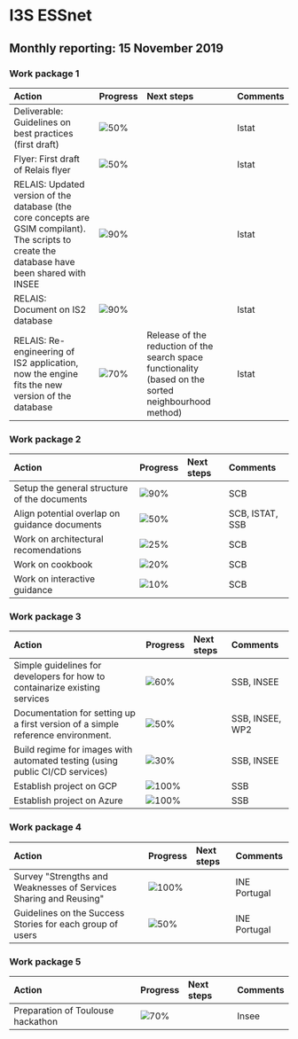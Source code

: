# I3S ESSnet

## Monthly reporting: 15 November 2019

### Work package 1

| Action  | Progress | Next steps | Comments |
|:--|:--|:--|:--|
| Deliverable: Guidelines on best practices (first draft) | ![50%](https://progress-bar.dev/70) |  | Istat |
| Flyer: First draft of Relais flyer | ![50%](https://progress-bar.dev/70) |  | Istat |
| RELAIS: Updated version of the database (the core concepts are GSIM compilant). The scripts to create the database have been shared with INSEE | ![90%](https://progress-bar.dev/70) |  | Istat |
| RELAIS: Document on IS2 database | ![90%](https://progress-bar.dev/70) |  | Istat |
| RELAIS: Re-engineering of IS2 application, now the engine fits the new version of the database | ![70%](https://progress-bar.dev/70) | Release of the reduction of the search space functionality (based on the sorted neighbourhood method) | Istat |



### Work package 2

| Action  | Progress | Next steps | Comments |
|:--|:--|:--|:--|
|Setup the general structure of the documents|![90%](https://progress-bar.dev/90)||SCB|
|Align potential overlap on guidance documents |![50%](https://progress-bar.dev/50)||SCB, ISTAT, SSB|
|Work on architectural recomendations |![25%](https://progress-bar.dev/25)||SCB|
|Work on cookbook |![20%](https://progress-bar.dev/20)||SCB|
|Work on interactive guidance |![10%](https://progress-bar.dev/10)||SCB|


### Work package 3
| Action  | Progress | Next steps | Comments |
|:--|:--|:--|:--|
|Simple guidelines for developers for how to containarize existing services|![60%](https://progress-bar.dev/60)||SSB, INSEE|
|Documentation for setting up a first version of a simple reference environment. |![50%](https://progress-bar.dev/50)||SSB, INSEE, WP2|
|Build regime for images with automated testing (using public CI/CD services)|![30%](https://progress-bar.dev/30)||SSB, INSEE|
|Establish project on GCP|![100%](https://progress-bar.dev/100)||SSB|
|Establish project on Azure|![100%](https://progress-bar.dev/100)||SSB|



### Work package 4

| Action  | Progress | Next steps | Comments |
|:--|:--|:--|:--|
| Survey "Strengths and Weaknesses of Services Sharing and Reusing" | ![100%](https://progress-bar.dev/70) |  | INE Portugal |
| Guidelines on the Success Stories for each group of users | ![50%](https://progress-bar.dev/70) |  | INE Portugal |

### Work package 5

| Action  | Progress | Next steps | Comments |
|:--|:--|:--|:--|
| Preparation of Toulouse hackathon | ![70%](https://progress-bar.dev/70) |  | Insee |
